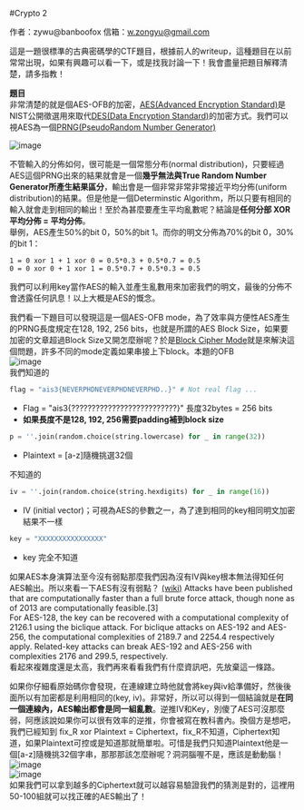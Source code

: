 #Crypto 2  

作者：zywu@banboofox
信箱：w.zongyu@gmail.com

這是一題很標準的古典密碼學的CTF題目，根據前人的writeup，這種題目在以前常常出現，如果有興趣可以看一下，或是找我討論一下！我會盡量把題目解釋清楚，請多指教！

**題目**  
非常清楚的就是個AES-OFB的加密，[AES(Advanced Encryption Standard)](https://en.wikipedia.org/wiki/Advanced_Encryption_Standard)是NIST公開徵選用來取代[DES(Data Encryption Standard)](https://en.wikipedia.org/wiki/Data_Encryption_Standard)的加密方式。我們可以視AES為一個[PRNG(PseudoRandom Number Generator)](https://en.wikipedia.org/wiki/Pseudorandom_number_generator)　　

![image](https://github.com/zongyuwu/CTFWriteUp/blob/master/AIS3-2015/crypto2/aes.JPG)

不管輸入的分佈如何，很可能是一個常態分布(normal distribution)，只要經過AES這個PRNG出來的結果就會是一個**幾乎無法與True Random Number Generator所產生結果區分**，輸出會是一個非常非常非常接近平均分佈(uniform distribution)的結果。但是他是一個Determinstic Algorithm，所以只要有相同的輸入就會走到相同的輸出！至於為甚麼要產生平均亂數呢？結論是**任何分部 XOR 平均分佈 = 平均分佈**。  
舉例，AES產生50%的bit 0，50%的bit 1。而你的明文分佈為70%的bit 0，30%的bit 1：
```
1 = 0 xor 1 + 1 xor 0 = 0.5*0.3 + 0.5*0.7 = 0.5
0 = 0 xor 0 + 1 xor 1 = 0.5*0.7 + 0.5*0.3 = 0.5
```
我們可以利用key當作AES的輸入並產生亂數用來加密我們的明文，最後的分佈不會透露任何訊息！以上大概是AES的慨念。

我們看一下題目可以發現這是一個AES-OFB mode，為了效率與方便性AES產生的PRNG長度規定在128, 192, 256 bits，也就是所謂的AES Block Size，如果要加密的文章超過Block Size又開怎麼辦呢？於是[Block Cipher Mode](https://en.wikipedia.org/wiki/Block_cipher_mode_of_operation)就是來解決這個問題，許多不同的mode定義如果串接上下block。本題的OFB  
![image](https://github.com/zongyuwu/CTFWriteUp/blob/master/AIS3-2015/crypto2/AES-OFB.JPG)  
我們知道的
```python
flag = "ais3{NEVERPHDNEVERPHDNEVERPHD..}" # Not real flag ...
```
  * Flag = "ais3{??????????????????????????}" 長度32bytes = 256 bits
  * **如果長度不是128, 192, 256需要padding補到block size**
```python
p = ''.join(random.choice(string.lowercase) for _ in range(32))
```
  * Plaintext = [a-z]隨機挑選32個　　
  
不知道的
```python
iv = ''.join(random.choice(string.hexdigits) for _ in range(16))
```
  * IV (initial vector)；可視為AES的參數之一，為了達到相同的key相同明文加密結果不一樣
```python
key = "XXXXXXXXXXXXXXXX"
```
  * key 完全不知道


  
如果AES本身演算法至今沒有弱點那麼我們因為沒有IV與key根本無法得知任何AES輸出。所以來看一下AES有沒有弱點？  [(wiki)](https://en.wikipedia.org/wiki/Advanced_Encryption_Standard)
Attacks have been published that are computationally faster than a full brute force attack, though none as of 2013 are computationally feasible.[3]  
For AES-128, the key can be recovered with a computational complexity of 2126.1 using the biclique attack. For biclique attacks on AES-192 and AES-256, the computational complexities of 2189.7 and 2254.4 respectively apply. Related-key attacks can break AES-192 and AES-256 with complexities 2176 and 299.5, respectively.  
看起來複雜度還是太高，我們再來看看我們有什麼資訊吧，先放棄這一條路。  
  
如果你仔細看原始碼你會發現，在連線建立時他就會將key與iv給準備好，然後後面所以有加密都是利用相同的(key, iv)。非常好，所以可以得到一個結論就是**在同一個連線內，AES輸出都會是同一組亂數**。逆推IV和Key，別傻了AES可沒那麼弱，阿應該說如果你可以很有效率的逆推，你會被寫在教科書內。換個方是想吧，我們已經知到 fix_R xor Plaintext = Ciphertext，fix_R不知道，Ciphertext知道，如果Plaintext可控或是知道那就簡單啦。可惜是我們只知道Plaintext他是一個[a-z]隨機挑32個字串，那那那該怎麼辦呢？洞洞腦喔不是，應該是動動腦！
![image](https://github.com/zongyuwu/CTFWriteUp/blob/master/AIS3-2015/crypto2/Guess.JPG)  
![image](https://github.com/zongyuwu/CTFWriteUp/blob/master/AIS3-2015/crypto2/guess_right.JPG)  
如果我們可以拿到越多的Ciphertext就可以越容易驗證我們的猜測是對的，這裡用50-100組就可以找正確的AES輸出了！


